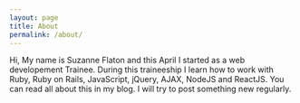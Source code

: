 ```yaml
---
layout: page
title: About
permalink: /about/
---
```


Hi, My name is Suzanne Flaton and this April I started as a web developement Trainee. During this traineeship I learn how to work with Ruby, Ruby on Rails, JavaScript, jQuery, AJAX, NodeJS and ReactJS. You can read all about this in my blog. I will try to post something new regularly. 
